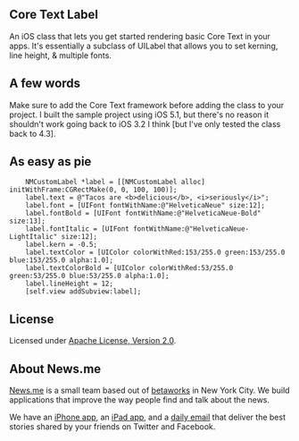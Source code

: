 ## Core Text Label 
An iOS class that lets you get started rendering basic Core Text in your apps. It's essentially a subclass of UILabel that allows you to set kerning, line height, & multiple fonts.

## A few words
Make sure to add the Core Text framework before adding the class to your project.
I built the sample project using iOS 5.1, but there's no reason it shouldn't work going back to iOS 3.2 I think [but I've only tested the class back to 4.3].

## As easy as pie
```
	NMCustomLabel *label = [[NMCustomLabel alloc] initWithFrame:CGRectMake(0, 0, 100, 100)];
	label.text = @"Tacos are <b>delicious</b>, <i>seriously</i>";
	label.font = [UIFont fontWithName:@"HelveticaNeue" size:12];
	label.fontBold = [UIFont fontWithName:@"HelveticaNeue-Bold" size:13];
	label.fontItalic = [UIFont fontWithName:@"HelveticaNeue-LightItalic" size:12];
	label.kern = -0.5;
	label.textColor = [UIColor colorWithRed:153/255.0 green:153/255.0 blue:153/255.0 alpha:1.0];
	label.textColorBold = [UIColor colorWithRed:53/255.0 green:53/255.0 blue:53/255.0 alpha:1.0];
	label.lineHeight = 12;
	[self.view addSubview:label];
```

## License
Licensed under [Apache License, Version 2.0](http://www.apache.org/licenses/LICENSE-2.0.html).

## About News.me
[News.me](http://News.me/) is a small team based out of [betaworks](http://betaworks.com/) in New York City. We build applications that improve the way people find and talk about the news.

We have an [iPhone app](http://news.me/iphone-download?source=about), an [iPad app](http://news.me/ipad-download?source=about), and a [daily email](http://www.news.me/#email-signup) that deliver the best stories shared by your friends on Twitter and Facebook.